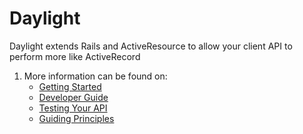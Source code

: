 # Daylight

Daylight extends Rails and ActiveResource to allow your client API to perform more like ActiveRecord

1. More information can be found on:
    * [Getting Started](doc/install.md)
    * [Developer Guide](doc/guide.rdoc)
    * [Testing Your API](doc/testing.md)
    * [Guiding Principles](doc/principles.md)
